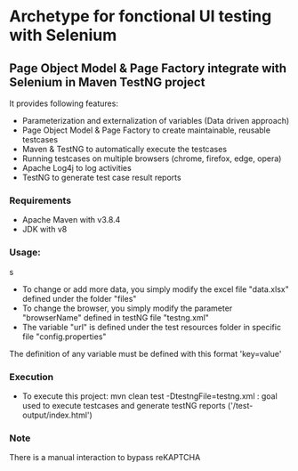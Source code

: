 # Archetype for fonctional UI testing with Selenium 

## Page Object Model & Page Factory integrate with Selenium in Maven TestNG project 

It provides following features:

* Parameterization and externalization of variables (Data driven approach)
* Page Object Model & Page Factory to create maintainable, reusable testcases
* Maven & TestNG to automatically execute the testcases
* Running testcases on multiple browsers (chrome, firefox, edge, opera) 
* Apache Log4j to log activities
* TestNG to generate test case result reports 

### Requirements

* Apache Maven with v3.8.4
* JDK with v8

### Usage:
s
* To change or add more data, you simply modify the excel file "data.xlsx" defined under the folder "files"
* To change the browser, you simply modify the parameter "browserName" defined in testNG file "testng.xml"
* The variable "url" is defined under the test resources folder in specific file "config.properties"

The definition of any variable must be defined with this format 'key=value'


### Execution

* To execute this project:
mvn clean test -DtestngFile=testng.xml : goal used to execute testcases and generate testNG reports ('/test-output/index.html')

### Note
There is  a manual interaction to bypass reKAPTCHA 

 
